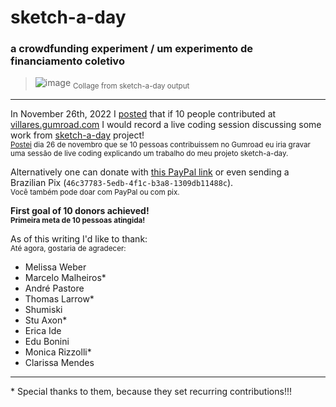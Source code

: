 # sketch-a-day

### a crowdfunding experiment / um experimento de financiamento coletivo

> ![image](https://user-images.githubusercontent.com/3694604/212547349-4f016695-f88c-45c8-85c7-08668c88a567.png)
> <sub>Collage from sketch-a-day output</sub>

---

In November 26th, 2022 I [posted](https://mastodon.social/@villares/109410154364261178/) that if 10 people contributed at [villares.gumroad.com](https://villares.gumroad.com) I would record a live coding session discussing some work from [sketch-a-day](https://abav.lugaralgum.com/sketch-a-day/) project!
<br><sub>[Postei](https://mastodon.social/@villares/109410154364261178/) dia 26 de novembro que se 10 pessoas contribuissem no Gumroad eu iria gravar uma sessão de live coding explicando um trabalho do meu projeto sketch-a-day.</sub>

Alternatively one can donate with [this PayPal link](https://www.paypal.com/cgi-bin/webscr?cmd=_s-xclick&hosted_button_id=HCGAKACDMVNV2) or even sending a Brazilian Pix (`46c37783-5edb-4f1c-b3a8-1309db11488c`).<br><sub>Você também pode doar com PayPal ou com pix.</sub>


**First goal of 10 donors achieved!**
<br><sub><b>Primeira meta de 10 pessoas atingida!</b></sub>

As of this writing I'd like to thank:
<br><sub>Até agora, gostaria de agradecer:</sub>

- Melissa Weber
- Marcelo Malheiros*
- André Pastore
- Thomas Larrow*
- Shumiski
- Stu Axon*
- Erica Ide
- Edu Bonini
- Monica Rizzolli*
- Clarissa Mendes

---
\* Special thanks to them, because they set recurring contributions!!!


